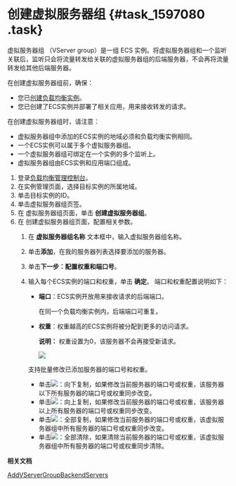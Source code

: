 # 创建虚拟服务器组 {#task_1597080 .task}

虚拟服务器组 （VServer group）是一组 ECS 实例。将虚拟服务器组和一个监听关联后，监听只会将流量转发给关联的虚拟服务器组的后端服务器，不会再将流量转发给其他后端服务器。

在创建虚拟服务器组前，确保：

-   您已[创建负载均衡实例](intl.zh-CN/历史文档/用户指南（旧版控制台）/负载均衡实例/创建实例.md#)。
-   您已创建了ECS实例并部署了相关应用，用来接收转发的请求。

在创建虚拟服务器组时，请注意：

-   虚拟服务器组中添加的ECS实例的地域必须和负载均衡实例相同。
-   一个ECS实例可以属于多个虚拟服务器组。
-   一个虚拟服务器组可绑定在一个实例的多个监听上。
-   虚拟服务器组由ECS实例和应用端口组成。

1.  登录[负载均衡管理控制台](https://slb.console.aliyun.com/slb)。 
2.  在实例管理页面，选择目标实例的所属地域。
3.  单击目标实例的ID。
4.  单击虚拟服务器组页签。
5.  在 虚拟服务器组页面，单击 **创建虚拟服务器组**。
6.  在 创建虚拟服务器组页面，配置相关参数。 
    1.  在 **虚拟服务器组名称** 文本框中，输入虚拟服务器组名称。
    2.  单击**添加**，在我的服务器列表选择要添加的服务器。
    3.  单击**下一步：配置权重和端口号**。
    4.  输入每个ECS实例的端口和权重，单击 **确定**。 端口和权重配置说明如下：

        -   **端口**：ECS实例开放用来接收请求的后端端口。

            在同一个负载均衡实例内，后端端口可重复。

        -   **权重**：权重越高的ECS实例将被分配到更多的访问请求。

            **说明：** 权重设置为0，该服务器不会再接受新请求。

            ![](http://static-aliyun-doc.oss-cn-hangzhou.aliyuncs.com/assets/img/15670/15676490297368_zh-CN.png)

        支持批量修改已添加服务器的端口号和权重。

        -   单击![](http://static-aliyun-doc.oss-cn-hangzhou.aliyuncs.com/assets/img/15670/156764902911116_zh-CN.png)：向下复制，如果修改当前服务器的端口号或权重，该服务器以下所有服务器的端口号或权重同步改变。
        -   单击![](http://static-aliyun-doc.oss-cn-hangzhou.aliyuncs.com/assets/img/15670/156764902911119_zh-CN.png)：向上复制，如果修改当前服务器的端口号或权重，该服务器以上所有服务器的端口号或权重同步改变。
        -   单击![](http://static-aliyun-doc.oss-cn-hangzhou.aliyuncs.com/assets/img/15670/156764902911120_zh-CN.png)：全部复制，如果修改当前服务器的端口号或权重，该虚拟服务器组中所有服务器的端口号或权重同步改变。
        -   单击![](http://static-aliyun-doc.oss-cn-hangzhou.aliyuncs.com/assets/img/15670/156764902911121_zh-CN.png)：全部清除，如果清除当前服务器的端口号或权重，该虚拟服务器组中所有服务器的端口号或权重同步清除。

**相关文档**  


[AddVServerGroupBackendServers](../intl.zh-CN/API参考/后端服务器组/AddVServerGroupBackendServers.md#)

